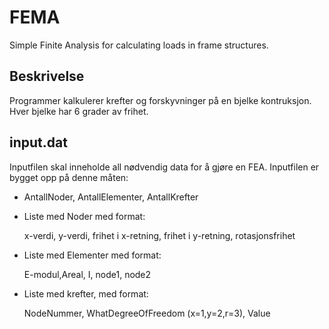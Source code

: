 # FEMA


Simple Finite  Analysis for calculating loads in frame structures.


## Beskrivelse
Programmer kalkulerer krefter og forskyvninger på en bjelke kontruksjon. Hver bjelke har 6 grader av frihet. 


## input.dat
Inputfilen skal inneholde all nødvendig data for å gjøre en FEA. Inputfilen er bygget opp på denne måten:

* AntallNoder, AntallElementer, AntallKrefter
* Liste med Noder med format: 

	x-verdi, y-verdi, frihet i x-retning, frihet i y-retning, rotasjonsfrihet
	
* Liste med Elementer med format:

	E-modul,Areal, I, node1, node2
	
* Liste med krefter, med format:
	
	NodeNummer, WhatDegreeOfFreedom (x=1,y=2,r=3), Value 
	
	
